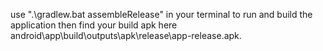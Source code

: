 use ".\gradlew.bat assembleRelease" in your terminal to run and build the application then 
find your build apk here android\app\build\outputs\apk\release\app-release.apk.
